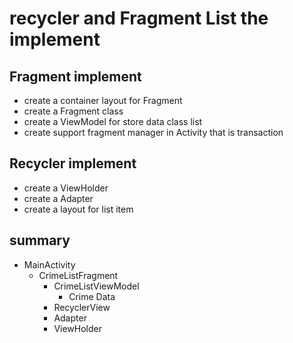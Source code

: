 # recycler and Fragment List the implement

## Fragment implement 

- create a container layout for Fragment 
- create a Fragment class 
- create a ViewModel for store data class list  
- create support fragment manager in Activity that is transaction

## Recycler implement 

- create a ViewHolder 
- create a Adapter
- create a layout for list item 

## summary

- MainActivity
  - CrimeListFragment
    - CrimeListViewModel
      - Crime Data
    - RecyclerView
    - Adapter
    - ViewHolder